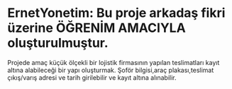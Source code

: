 # ErnetYonetim: Bu proje arkadaş fikri üzerine ÖĞRENİM AMACIYLA oluşturulmuştur.
Projede amaç küçük ölçekli bir lojistik firmasının yapılan teslimatları kayıt altına alabileceği bir yapı oluşturmak.
Şoför bilgisi,araç plakası,teslimat çıkış/varış adresi ve tarih girilebilir ve kayıt altına alınabilir.
